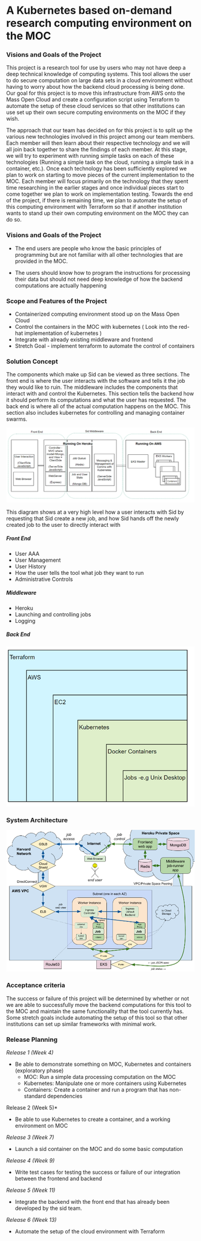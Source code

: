 # A Kubernetes based on-demand research computing environment on the MOC

### Visions and Goals of the Project
  This project is a research tool for use by users who may not have deep a deep technical knowledge of computing systems. This tool allows the user to do secure computation on large data sets in a cloud environment without having to worry about how the backend cloud processing is being done. Our goal for this project is to move this infrastructure from AWS onto the Mass Open Cloud and create a configuration script using Terraform to automate the setup of these cloud services so that other institutions can use set up their own secure computing environments on the MOC if they wish.
  
  The approach that our team has decided on for this project is to split up the various new technologies involved in this project among our team members. Each member will then learn about their respective technology and we will all join back together to share the findings of each member. At this stage, we will try to experiment with running simple tasks on each of these technologies (Running a simple task on the cloud, running a simple task in a container, etc.). Once each technology has been sufficiently explored we plan to work on starting to move pieces of the current implementation to the MOC. Each member will focus primarily on the technology that they spent time researching in the earlier stages and once individual pieces start to come together we plan to work on implementation testing. Towards the end of the project, if there is remaining time, we plan to automate the setup of this computing environment with Terraform so that if another institution wants to stand up their own computing environment on the MOC they can do so.

### Visions and Goals of the Project
- The end users are people who know the basic principles of programming but are not familiar with all other technologies that are provided in the MOC.

- The users should know how to program the instructions for processing their data but should not need deep knowledge of how the backend computations are actually happening

### Scope and Features of the Project
- Containerized computing environment stood up on the Mass Open Cloud
- Control the containers in the MOC with kubernetes ( Look into the red-hat implementation of kubernetes )
- Integrate with already existing middleware and frontend
- Stretch Goal - implement terraform to automate the control of containers

### Solution Concept
The components which make up Sid can be viewed as three sections.  The front end is where the user interacts with the software and tells it the job they would like to ruin.  The middleware includes the components that interact with and control the Kubernetes. This section tells the backend how it should perform its computations and what the user has requested. The back end is where all of the actual computation happens on the MOC. This section also includes kubernetes for controlling and managing container swarms.

![Alt text](front_middle_back.png)

This diagram shows at a very high level how a user interacts with Sid by requesting that Sid create a new job, and how Sid hands off the newly created job to the user to directly interact with

##### Front End 
- User AAA
- User Management
- User History
- How the user tells the tool what job they want to run
- Administrative Controls

##### Middleware 
- Heroku
- Launching and controlling jobs
- Logging

##### Back End 
![Alt text](layers.png)

### System Architecture
![Alt text](diagram.png)

### Acceptance criteria
The success or failure of this project will be determined by whether or not we are able to successfully move the backend computations for this tool to the MOC and maintain the same functionality that the tool currently has. Some stretch goals include automating the setup of this tool so that other institutions can set up similar frameworks with minimal work.

### Release Planning
*Release 1 (Week 4)*
- Be able to demonstrate something on MOC, Kubernetes and containers (exploratory phase)
  - MOC: Run a simple data processing computation on the MOC
  - Kubernetes: Manipulate one or more containers using Kubernetes
  - Containers: Create a container and run a program that has non-standard dependencies
 
Release 2 (Week 5)*
- Be able to use Kubernetes to create a container, and a working environment on MOC 
    
*Release 3 (Week 7)*
- Launch a sid container on the MOC and do some basic computation
    
*Release 4 (Week 9)*
- Write test cases for testing the success or failure of our integration between the frontend and backend
    
*Release 5 (Week 11)*
- Integrate the backend with the front end that has already been developed by the sid team.
    
*Release 6 (Week 13)*
- Automate the setup of the cloud environment with Terraform


